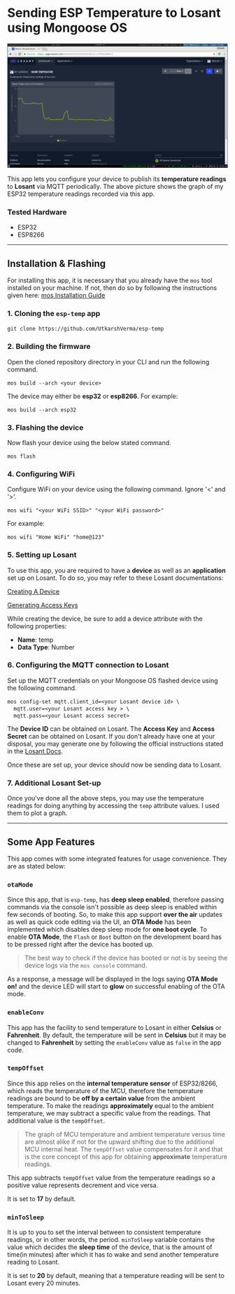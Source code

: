 # Sending ESP Temperature to Losant using Mongoose OS

![My Graph](/graph.png)

This app lets you configure your device to publish its **temperature readings** to **Losant** via MQTT periodically. The above picture shows the graph of my ESP32 temperature readings recorded via this app.

### Tested Hardware
- ESP32
- ESP8266

---

## Installation & Flashing

For installing this app, it is necessary that you already have the `mos` tool installed on your machine. If not, then do so by following the instructions given here: [mos Installation Guide](https://mongoose-os.com/software.html)

### 1. Cloning the `esp-temp` app
```
git clone https://github.com/UtkarshVerma/esp-temp
```

### 2. Building the firmware
Open the cloned repository directory in your CLI and run the following command.
```
mos build --arch <your device> 
```

The device may either be **esp32** or **esp8266**.
For example:
```
mos build --arch esp32
```

### 3. Flashing the device
Now flash your device using the below stated command.
```
mos flash 
```

### 4. Configuring WiFi
Configure WiFi on your device using the following command. Ignore '<' and '>'.
```
mos wifi "<your WiFi SSID>" "<your WiFi password>"
```
For example:
```
mos wifi "Home WiFi" "home@123"
```

### 5. Setting up Losant
To use this app, you are required to have a **device** as well as an **application** set up on Losant. To do so, you may refer to these Losant documentations:

[Creating A Device](https://docs.losant.com/devices/overview/)

[Generating Access Keys](https://docs.losant.com/applications/access-keys/)

While creating the device, be sure to add a device attribute with the following properties:
- **Name**: temp
- **Data Type**: Number

### 6. Configuring the MQTT connection to Losant
Set up the MQTT credentials on your Mongoose OS flashed device using the following command.
```
mos config-set mqtt.client_id=<your Losant device id> \
  mqtt.user=<your Losant access key > \
  mqtt.pass=<your Losant access secret>
```  
The **Device ID** can be obtained on Losant. 
The **Access Key** and **Access Secret** can be obtained on Losant. If you don't already have one at your disposal, you may generate one by following the official instructions stated in the [Losant Docs](https://docs.losant.com/applications/access-keys/).

Once these are set up, your device should now be sending data to Losant.

### 7. Additional Losant Set-up
Once you've done all the above steps, you may use the temperature readings for doing anything by accessing the `temp` attribute values. I used them to plot a graph.

---

## Some App Features

This app comes with some integrated features for usage convenience. They are as stated below:

### `otaMode`

Since this app, that is `esp-temp`, has **deep sleep enabled**, therefore passing commands via the console isn't possible as deep sleep is enabled within few seconds of booting. So, to make this app support **over the air** updates as well as quick code editing via the UI, an **OTA Mode** has been implemented which disables deep sleep mode for **one boot cycle**. 
To enable **OTA Mode**, the `Flash` or `Boot` button on the development board has to be pressed right after the device has booted up. 

> The best way to check if the device has booted or not is by seeing the device logs via the `mos console` command.

As a response, a message will be displayed in the logs saying **OTA Mode on!**  and the device LED will start to **glow** on successful enabling of the OTA mode.

### `enableConv`
This app has the facility to send temperature to Losant in either **Celsius** or **Fahrenheit**. By default, the temperature will be sent in **Celsius** but it may be changed to **Fahrenheit** by setting the `enableConv` value as `false` in the app code.


### `tempOffset`
Since this app relies on the **internal temperature sensor** of ESP32/8266, which reads the temperature of the MCU, therefore the temperature readings are bound to be **off by a certain value** from the ambient temperature. To make the readings **approximately** equal to the ambient temperature, we may subtract a specific value from the readings. That additional value is the `tempOffset`.

> The graph of MCU temperature and ambient temperature versus time are almost alike if not for the upward shifting due to the additional MCU internal heat. The `tempOffset` value compensates for it and that is the core concept of this app for obtaining **approximate** temperature readings.

This app subtracts `tempOffset` value from the temperature readings so a positive value represents decrement and vice versa.

It is set to **17** by default.

### `minToSleep` 
It is up to you to set the interval between to consistent temperature readings, or in other words, the period. `minToSleep` variable contains the value which decides the **sleep time** of the device, that is the amount of time(in minutes) after which it has to wake and send another temperature reading to Losant.

It is set to **20** by default, meaning that a temperature reading will be sent to Losant every 20 minutes.
